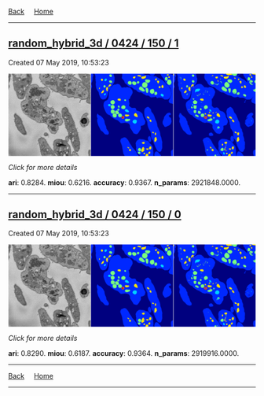
[Back](..)&nbsp;&nbsp;&nbsp;&nbsp;&nbsp;[Home](https://leapmanlab.github.io/snapshots)

---

<div class="summary"><a href="1"><h2>random_hybrid_3d / 0424 / 150 / 1</h2></a><p>Created 07 May 2019, 10:53:23
</p><a href="1"><img src="1/media/summary.png" align="center"></a><p>
<i>Click for more details</i>
</p></div>

**ari**: 0.8284. **miou**: 0.6216. **accuracy**: 0.9367. **n_params**: 2921848.0000. 

---

<div class="summary"><a href="0"><h2>random_hybrid_3d / 0424 / 150 / 0</h2></a><p>Created 07 May 2019, 10:53:23
</p><a href="0"><img src="0/media/summary.png" align="center"></a><p>
<i>Click for more details</i>
</p></div>

**ari**: 0.8290. **miou**: 0.6187. **accuracy**: 0.9364. **n_params**: 2919916.0000. 

---

[Back](..)&nbsp;&nbsp;&nbsp;&nbsp;&nbsp;[Home](https://leapmanlab.github.io/snapshots)

---